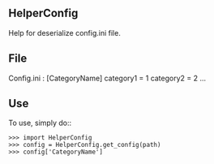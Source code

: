 HelperConfig
--------
Help for deserialize config.ini file.

File
--------
Config.ini :
[CategoryName]
category1 = 1
category2 = 2
...

Use
--------
To use, simply do::

    >>> import HelperConfig
    >>> config = HelperConfig.get_config(path)
	>>> config['CategoryName']